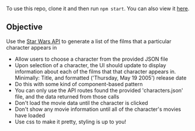 To use this repo, clone it and then run `npm start`. 
You can also view it [here](https://plnkr.co/edit/mpdh0VELdOqOz9fSBZiY?p=preview).


## Objective
Use the [Star Wars API](https://plnkr.co/edit/mpdh0VELdOqOz9fSBZiY?p=preview) to generate a list of the films that a particular character appears in

* Allow users to choose a character from the provided JSON file
* Upon selection of a character, the UI should update to display information about each of the films that that character appears in. Minimally: Title, and formatted ('Thursday, May 19 2005') release date
* Do this with some kind of component-based pattern
* You can only use the API routes found the provided 'characters.json' file, and the data returned from those calls
* Don't load the movie data until the character is clicked
* Don't show any movie information until all of the character's movies have loaded
* Use css to make it pretty, styling is up to you!
